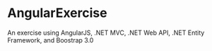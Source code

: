 AngularExercise
===============

An exercise using AngularJS, .NET MVC, .NET Web API, .NET Entity Framework, and Boostrap 3.0
